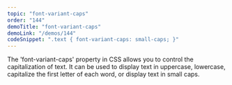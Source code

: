 ```yaml
---
topic: "font-variant-caps"
order: "144"
demoTitle: "font-variant-caps"
demoLink: "/demos/144"
codeSnippet: ".text { font-variant-caps: small-caps; }"
---
```


The 'font-variant-caps' property in CSS allows you to control the capitalization of text. It can be used to display text in uppercase, lowercase, capitalize the first letter of each word, or display text in small caps.
<br />
